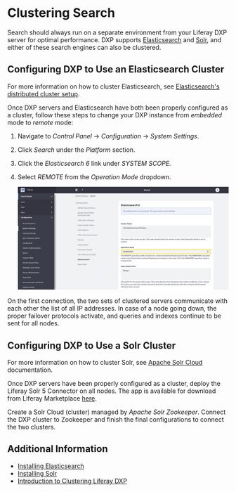 # Clustering Search

Search should always run on a separate environment from your Liferay DXP server for optimal performance. DXP supports [Elasticsearch](https://help.liferay.com/hc/en-us/articles/360028711132-Installing-Elasticsearch) and [Solr](https://help.liferay.com/hc/en-us/articles/360032264052-Installing-Solr), and either of these search engines can also be clustered.

## Configuring DXP to Use an Elasticsearch Cluster

For more information on how to cluster Elasticsearch, see [Elasticsearch's distributed cluster setup](https://www.elastic.co/guide/en/elasticsearch/guide/current/distributed-cluster.html).

Once DXP servers and Elasticsearch have both been properly configured as a cluster, follow these steps to change your DXP instance from *embedded* mode to *remote* mode:

1. Navigate to _Control Panel_ → _Configuration_ → _System Settings_.
1. Click _Search_ under the _Platform_ section.
1. Click the _Elasticsearch 6_ link under _SYSTEM SCOPE._
1. Select _REMOTE_ from the _Operation Mode_ dropdown.

    ![Change your Elasticsearch configuration to Remote mode from the Control Panel.](./clustering-search/images/01.png)

On the first connection, the two sets of clustered servers communicate with each other the list of all IP addresses. In case of a node going down, the proper failover protocols activate, and queries and indexes continue to be sent for all nodes.

## Configuring DXP to Use a Solr Cluster

For more information on how to cluster Solr, see [Apache Solr Cloud](https://cwiki.apache.org/confluence/display/solr/SolrCloud) documentation.

Once DXP servers have been properly configured as a cluster, deploy the Liferay Solr 5 Connector on all nodes. The app is available for download from Liferay Marketplace [here](https://web.liferay.com/marketplace/-/mp/application/117931595).

Create a Solr Cloud (cluster) managed by _Apache Solr Zookeeper_. Connect the DXP cluster to Zookeeper and finish the final configurations to connect the two clusters.

## Additional Information

* [Installing Elasticsearch](https://help.liferay.com/hc/en-us/articles/360028711132-Installing-Elasticsearch)
* [Installing Solr](https://help.liferay.com/hc/en-us/articles/360032264052-Installing-Solr)
* [Introduction to Clustering Liferay DXP](./01-introduction-to-clustering-liferay-dxp.md)
